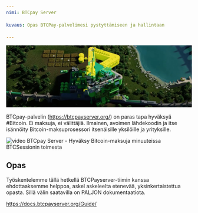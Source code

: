 ```yaml
---
nimi: BTCpay Server

kuvaus: Opas BTCPay-palvelimesi pystyttämiseen ja hallintaan

---
```


![kansi](assets/cover.webp)

BTCpay-palvelin (https://btcpayserver.org/) on paras tapa hyväksyä #Bitcoin. Ei maksuja, ei välittäjiä. Ilmainen, avoimen lähdekoodin ja itse isännöity Bitcoin-maksuprosessori itsenäisille yksilöille ja yrityksille.

![video](https://youtu.be/KqsM-n-e4aY)
BTCpay Server - Hyväksy Bitcoin-maksuja minuuteissa BTCSessionin toimesta

## Opas

Työskentelemme tällä hetkellä BTCPayserver-tiimin kanssa ehdottaaksemme helppoa, askel askeleelta etenevää, yksinkertaistettua opasta. Sillä välin saatavilla on PALJON dokumentaatiota.

https://docs.btcpayserver.org/Guide/
